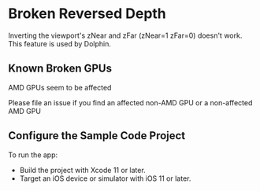 # Broken Reversed Depth

Inverting the viewport's zNear and zFar (zNear=1 zFar=0) doesn't work.  This feature is used by Dolphin.

## Known Broken GPUs

AMD GPUs seem to be affected

Please file an issue if you find an affected non-AMD GPU or a non-affected AMD GPU

## Configure the Sample Code Project

To run the app:
* Build the project with Xcode 11 or later.
* Target an iOS device or simulator with iOS 11 or later.
